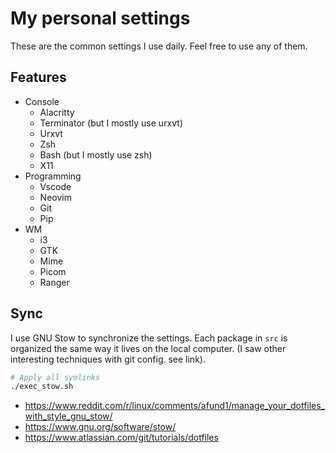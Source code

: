 # My personal settings

These are the common settings I use daily.
Feel free to use any of them.

## Features

- Console
    - Alacritty
    - Terminator (but I mostly use urxvt)
    - Urxvt
    - Zsh
    - Bash (but I mostly use zsh)
    - X11
- Programming
    - Vscode
    - Neovim
    - Git
    - Pip
- WM
    - i3
    - GTK
    - Mime
    - Picom
    - Ranger

## Sync

I use GNU Stow to synchronize the settings.
Each package in `src` is organized the same way it lives on the local computer.
(I saw other interesting techniques with git config. see link).

```bash
# Apply all symlinks
./exec_stow.sh
```

- <https://www.reddit.com/r/linux/comments/afund1/manage_your_dotfiles_with_style_gnu_stow/>
- <https://www.gnu.org/software/stow/>
- <https://www.atlassian.com/git/tutorials/dotfiles>
